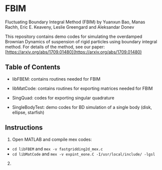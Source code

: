 # FBIM
Fluctuating Boundary Integral Method (FBIM)  by Yuanxun Bao, Manas Rachh, Eric E. Keaveny, Leslie Greengard and Aleksandar Donev

This repository contains demo codes for simulating the overdamped Brownian Dynamics of suspension of rigid particles using  boundary integral method. For details of the method, see our paper: [https://arxiv.org/abs/1709.01480](https://arxiv.org/abs/1709.01480)

## Table of Contents
* libFBEM: contains routines needed for FBIM

* libMatCode: contains routines for exporting matrices needed for FBIM

* SingQuad: codes for exporting singular quadrature

* SingleBodyTest: demo codes for BD simulation of a single body (disk, ellipse, starfish)

## Instructions
1. Open MATLAB and compile mex codes:
* `cd libFBEM` and `mex -v fastgridding2d_mex.c`
* `cd libMatCode` and `mex -v expint_eone.C -I/usr/local/include/ -lgsl`

2. 
